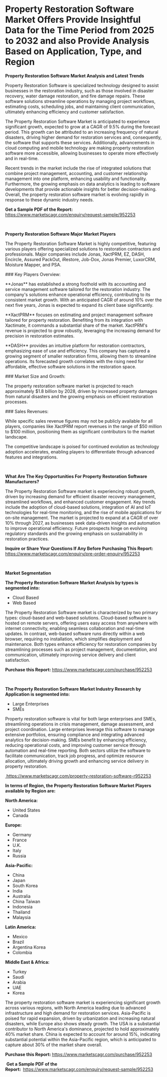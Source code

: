 <p><h1>Property Restoration Software Market Offers Provide Insightful Data for the Time Period from 2025 to 2032 and also Provide Analysis Based on Application, Type, and Region</h1></p><p><strong>Property Restoration Software Market Analysis and Latest Trends</strong></p>
<p><p>Property Restoration Software is specialized technology designed to assist businesses in the restoration industry, such as those involved in disaster recovery, water damage restoration, and fire damage repairs. These software solutions streamline operations by managing project workflows, estimating costs, scheduling jobs, and maintaining client communication, ultimately enhancing efficiency and customer satisfaction.</p><p>The Property Restoration Software Market is anticipated to experience significant growth, expected to grow at a CAGR of 9.5% during the forecast period. This growth can be attributed to an increasing frequency of natural disasters, driving higher demand for restoration services and, consequently, the software that supports these services. Additionally, advancements in cloud computing and mobile technology are making property restoration software more accessible, allowing businesses to operate more effectively and in real-time.</p><p>Recent trends in the market include the rise of integrated solutions that combine project management, accounting, and customer relationship management into one platform, enhancing usability and functionality. Furthermore, the growing emphasis on data analytics is leading to software developments that provide actionable insights for better decision-making. Overall, the property restoration software market is evolving rapidly in response to these dynamic industry needs.</p></p>
<p><strong>Get a Sample PDF of the Report:&nbsp;</strong> <a href="https://www.marketscagr.com/enquiry/request-sample/952253?utm_campaign=3253&utm_medium=2&utm_source=Github&utm_content=ia&utm_term=17042025&utm_id=property-restoration-software">https://www.marketscagr.com/enquiry/request-sample/952253</a></p>
<p>&nbsp;</p>
<p><strong>Property Restoration Software Major Market Players</strong></p>
<p><p>The Property Restoration Software Market is highly competitive, featuring various players offering specialized solutions to restoration contractors and professionals. Major companies include Jonas, XactPRM, EZ, DASH, Encircle, Assured PackOut, iRestore, Job-Dox, Jonas Premier, LuxorCRM, Moisture Mapper, and PSA.</p><p>### Key Players Overview:</p><p>**Jonas** has established a strong foothold with its accounting and service management software tailored for the restoration industry. The company's solutions enhance operational efficiency, contributing to its consistent market growth. With an anticipated CAGR of around 10% over the next five years, Jonas is expected to expand its client base significantly.</p><p>**XactPRM** focuses on estimating and project management software tailored for property restoration. Benefiting from its integration with Xactimate, it commands a substantial share of the market. XactPRM's revenue is projected to grow robustly, leveraging the increasing demand for precision in restoration estimates.</p><p>**DASH** provides an intuitive platform for restoration contractors, emphasizing ease of use and efficiency. This company has captured a growing segment of smaller restoration firms, allowing them to streamline operations. Its forecasted growth correlates with the rising need for affordable, effective software solutions in the restoration space.</p><p>### Market Size and Growth:</p><p>The property restoration software market is projected to reach approximately $1.8 billion by 2028, driven by increased property damages from natural disasters and the growing emphasis on efficient restoration processes.</p><p>### Sales Revenues:</p><p>While specific sales revenue figures may not be publicly available for all players, companies like XactPRM report revenues in the range of $50 million to $100 million, positioning them as significant contributors to the market landscape.</p><p>The competitive landscape is poised for continued evolution as technology adoption accelerates, enabling players to differentiate through advanced features and integrations.</p></p>
<p>&nbsp;</p>
<p><strong>What Are The Key Opportunities For Property Restoration Software Manufacturers?</strong></p>
<p><p>The Property Restoration Software market is experiencing robust growth, driven by increasing demand for efficient disaster recovery management, streamlined workflows, and enhanced customer engagement. Key trends include the adoption of cloud-based solutions, integration of AI and IoT technologies for real-time monitoring, and the rise of mobile applications for on-site management. The market is projected to expand at a CAGR of over 10% through 2027, as businesses seek data-driven insights and automation to improve operational efficiency. Future prospects hinge on evolving regulatory standards and the growing emphasis on sustainability in restoration practices.</p></p>
<p><strong>Inquire or Share Your Questions If Any Before Purchasing This Report:</strong> <a href="https://www.marketscagr.com/enquiry/pre-order-enquiry/952253?utm_campaign=3253&utm_medium=2&utm_source=Github&utm_content=ia&utm_term=17042025&utm_id=property-restoration-software">https://www.marketscagr.com/enquiry/pre-order-enquiry/952253</a></p>
<p>&nbsp;</p>
<p><strong>Market Segmentation</strong></p>
<p><strong>The Property Restoration Software Market Analysis by types is segmented into:</strong></p>
<p><ul><li>Cloud Based</li><li>Web Based</li></ul></p>
<p><p>The Property Restoration Software market is characterized by two primary types: cloud-based and web-based solutions. Cloud-based software is hosted on remote servers, offering users easy access from anywhere with internet connectivity, enabling seamless collaboration and real-time updates. In contrast, web-based software runs directly within a web browser, requiring no installation, which simplifies deployment and maintenance. Both types enhance efficiency for restoration companies by streamlining processes such as project management, documentation, and communication, ultimately improving service delivery and client satisfaction.</p></p>
<p><strong>Purchase this Report:&nbsp;</strong><a href="https://www.marketscagr.com/purchase/952253?utm_campaign=3253&utm_medium=2&utm_source=Github&utm_content=ia&utm_term=17042025&utm_id=property-restoration-software">https://www.marketscagr.com/purchase/952253</a></p>
<p>&nbsp;</p>
<p><strong>The Property Restoration Software Market Industry Research by Application is segmented into:</strong></p>
<p><ul><li>Large Enterprises</li><li>SMEs</li></ul></p>
<p><p>Property restoration software is vital for both large enterprises and SMEs, streamlining operations in crisis management, damage assessment, and project coordination. Large enterprises leverage this software to manage extensive portfolios, ensuring compliance and integrating advanced analytics for decision-making. SMEs benefit by enhancing efficiency, reducing operational costs, and improving customer service through automation and real-time reporting. Both sectors utilize the software to facilitate communication, track job progress, and optimize resource allocation, ultimately driving growth and enhancing service delivery in property restoration.</p></p>
<p><a href="https://www.marketscagr.com/property-restoration-software-r952253?utm_campaign=3253&utm_medium=2&utm_source=Github&utm_content=ia&utm_term=17042025&utm_id=property-restoration-software">&nbsp;https://www.marketscagr.com/property-restoration-software-r952253</a></p>
<p><strong>In terms of Region, the Property Restoration Software Market Players available by Region are:</strong></p>
<p>
    <p> <strong> North America: </strong>
        <ul>
            <li>United States</li>
            <li>Canada</li>
        </ul>
        </p> 
    <p> <strong> Europe: </strong>
        <ul>
            <li>Germany</li>
            <li>France</li>
            <li>U.K.</li>
            <li>Italy</li>
            <li>Russia</li>
        </ul>
        </p> 
    <p> <strong> Asia-Pacific: </strong>
        <ul>
            <li>China</li>
            <li>Japan</li>
            <li>South Korea</li>
            <li>India</li>
            <li>Australia</li>
            <li>China Taiwan</li>
            <li>Indonesia</li>
            <li>Thailand</li>
            <li>Malaysia</li>
        </ul>
        </p> 
    <p> <strong> Latin America: </strong>
        <ul>
            <li>Mexico</li>
            <li>Brazil</li>
            <li>Argentina Korea</li>
            <li>Colombia</li>
        </ul>
        </p> 
    <p> <strong> Middle East & Africa: </strong>
        <ul>
            <li>Turkey</li>
            <li>Saudi</li>
            <li>Arabia</li>
            <li>UAE</li>
            <li>Korea</li>
        </ul>
    </p>
    </p>
<p><p>The property restoration software market is experiencing significant growth across various regions, with North America leading due to advanced infrastructure and high demand for restoration services. Asia-Pacific is poised for rapid expansion, driven by urbanization and increasing natural disasters, while Europe also shows steady growth. The USA is a substantial contributor to North America's dominance, projected to hold approximately 40% market share. China is expected to account for around 15%, indicating substantial potential within the Asia-Pacific region, which is anticipated to capture about 30% of the market share overall.</p></p>
<p><strong>Purchase this Report: </strong><a href="https://www.marketscagr.com/purchase/952253?utm_campaign=3253&utm_medium=2&utm_source=Github&utm_content=ia&utm_term=17042025&utm_id=property-restoration-software">https://www.marketscagr.com/purchase/952253</a></p>
<p>&nbsp;<strong>Get a Sample PDF of the Report:&nbsp;&nbsp;</strong><a href="https://www.marketscagr.com/enquiry/request-sample/952253?utm_campaign=3253&utm_medium=2&utm_source=Github&utm_content=ia&utm_term=17042025&utm_id=property-restoration-software">https://www.marketscagr.com/enquiry/request-sample/952253</a></p>
<p><strong></strong></p>
<p><p></p><p></p><p></p></p>